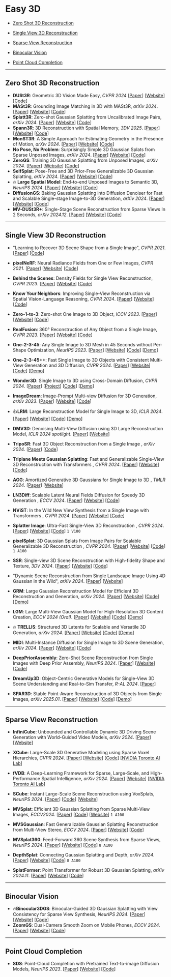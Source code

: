 # Easy 3D

- [Zero Shot 3D Reconstruction](#Zero-Shot-3D-Reconstruction)
- [Single View 3D Reconstruction](#Single-View-3D-Reconstruction)
- [Sparse View Reconstruction](#Sparse-View-Reconstruction)

- [Binocular Vision](#Binocular-Vision)

- [Point Cloud Completion](#Point-Cloud-Completion)



---

## Zero Shot 3D Reconstruction

- **DUSt3R**: Geometric 3D Vision Made Easy, *CVPR 2024* [[Paper](https://arxiv.org/abs/2312.14132)] [[Website](https://europe.naverlabs.com/research/publications/dust3r-geometric-3d-vision-made-easy/)] [[Code](https://github.com/naver/dust3r)]
- **MASt3R**: Grounding Image Matching in 3D with MASt3R, *arXiv 2024*. [[Paper](https://arxiv.org/abs/2406.09756)] [[Website](https://europe.naverlabs.com/blog/mast3r-matching-and-stereo-3d-reconstruction/)] [[Code](https://github.com/naver/mast3r)]
- **Splatt3R**: Zero-shot Gaussian Splatting from Uncalibrated Image Pairs, *arXiv 2024*. [[Paper](https://arxiv.org/abs/2408.13912)] [[Website](https://splatt3r.active.vision/)] [[Code](https://github.com/btsmart/splatt3r)]
- **Spann3R**: 3D Reconstruction with Spatial Memory, *3DV 2025*. [[Paper](https://arxiv.org/abs/2408.16061)] [[Website](https://hengyiwang.github.io/projects/spanner)] [[Code](https://github.com/HengyiWang/spann3r)]
- **MonST3R**: A Simple Approach for Estimating Geometry in the Presence of Motion, *arXiv 2024*. [[Paper](https://arxiv.org/abs/2410.03825)] [[Website](https://monst3r-project.github.io/)] [[Code](https://github.com/Junyi42/monst3r)]
- **No Pose, No Problem**: Surprisingly Simple 3D Gaussian Splats from Sparse Unposed Images, *arXiv 2024*. [[Paper](https://arxiv.org/abs/2410.24207)] [[Website](https://noposplat.github.io/)] [[Code](https://github.com/cvg/NoPoSplat)]
- **ZeroGS**: Training 3D Gaussian Splatting from Unposed Images, *arXiv 2024*. [[Paper](https://arxiv.org/abs/2411.15779)] [[Website](https://aibluefisher.github.io/ZeroGS/)] [[Code](https://github.com/aibluefisher/ZeroGS)]
- **SelfSplat**: Pose-Free and 3D Prior-Free Generalizable 3D Gaussian Splatting, *arXiv 2024*. [[Paper](https://arxiv.org/abs/2411.17190)] [[Website](https://gynjn.github.io/selfsplat/)] [[Code](https://github.com/Gynjn/selfsplat)]
- :fire: **Large Spatial Model**: End-to-end Unposed Images to Semantic 3D, *NeurIPS 2024*. [[Paper](https://arxiv.org/abs/2410.18956)] [[Website](https://largespatialmodel.github.io/)] [[Code](https://github.com/NVlabs/LSM)]
- **DiffusionGS**: Baking Gaussian Splatting into Diffusion Denoiser for Fast and Scalable Single-stage Image-to-3D Generation, *arXiv 2024*. [[Paper](https://arxiv.org/abs/2411.14384v2)] [[Website](https://caiyuanhao1998.github.io/project/DiffusionGS/)] [[Code](https://github.com/caiyuanhao1998/Open-DiffusionGS)]
- **MV-DUSt3R+**: Single-Stage Scene Reconstruction from Sparse Views In 2 Seconds, *arXiv 2024.12*. [[Paper](https://arxiv.org/abs/2412.06974)] [[Website](https://mv-dust3rp.github.io/)] [[Code](https://github.com/facebookresearch/mvdust3r)]

---

## Single View 3D Reconstruction

- "Learning to Recover 3D Scene Shape from a Single Image", *CVPR 2021*. [[Paper](https://arxiv.org/abs/2012.09365)] [[Code](https://github.com/aim-uofa/AdelaiDepth)] 
- **pixelNeRF**: Neural Radiance Fields from One or Few Images, *CVPR 2021*. [[Paper](https://arxiv.org/abs/2012.02190)] [[Website](https://alexyu.net/pixelnerf/)] [[Code](https://github.com/sxyu/pixel-nerf)]
- **Behind the Scenes**: Density Fields for Single View Reconstruction, *CVPR 2023*. [[Paper](https://arxiv.org/abs/2301.07668)] [[Website](https://fwmb.github.io/bts/)] [[Code](https://github.com/Brummi/BehindTheScenes)]
- **Know Your Neighbors**: Improving Single-View Reconstruction via Spatial Vision-Language Reasoning, *CVPR 2024*. [[Paper](https://arxiv.org/abs/2404.03658)] [[Website](https://ruili3.github.io/kyn/)] [[Code](https://github.com/ruili3/Know-Your-Neighbors)]

- **Zero-1-to-3**: Zero-shot One Image to 3D Object, *ICCV 2023*. [[Paper](https://arxiv.org/abs/2303.11328)] [[Website](https://zero123.cs.columbia.edu/)] [[Code](https://github.com/cvlab-columbia/zero123)]

- **RealFusion**: 360° Reconstruction of Any Object from a Single Image, *CVPR 2023*. [[Paper](https://arxiv.org/abs/2302.10663)] [[Website](https://lukemelas.github.io/realfusion/)] [[Code](https://github.com/lukemelas/realfusion)]

- **One-2-3-45**: Any Single Image to 3D Mesh in 45 Seconds without Per-Shape Optimization, *NeurIPS 2023*. [[Paper](https://arxiv.org/abs/2306.16928)] [[Website](https://one-2-3-45.github.io/)] [[Code](https://github.com/One-2-3-45/One-2-3-45)] [[Demo](https://huggingface.co/spaces/One-2-3-45/One-2-3-45)]

- **One-2-3-45++**: Fast Single Image to 3D Objects with Consistent Multi-View Generation and 3D Diffusion, *CVPR 2024*. [[Paper](https://arxiv.org/abs/2311.07885)] [[Website](https://sudo-ai-3d.github.io/One2345plus_page/)] [[Code](https://github.com/SUDO-AI-3D/One2345plus)] [[Demo](https://www.sudo.ai/3dgen)]

- **Wonder3D**: Single Image to 3D using Cross-Domain Diffusion, *CVPR 2024*. [[Paper](https://arxiv.org/abs/2310.15008)] [[Project](https://www.xxlong.site/Wonder3D/)] [[Code](https://github.com/xxlong0/Wonder3D)] [[Demo](https://huggingface.co/spaces/flamehaze1115/Wonder3D-demo)]

- **ImageDream**: Image-Prompt Multi-view Diffusion for 3D Generation, *arXiv 2023*. [[Paper](https://arxiv.org/abs/2312.02201)] [[Website](https://image-dream.github.io/)] [[Code](https://github.com/bytedance/ImageDream)]

- :+1:**LRM**: Large Reconstruction Model for Single Image to 3D, *ICLR 2024*. [[Paper](https://arxiv.org/abs/2311.04400)] [[Website](https://yiconghong.me/LRM/)] [[Code](https://github.com/3DTopia/OpenLRM)] [[Demo](https://huggingface.co/spaces/zxhezexin/OpenLRM)]

- **DMV3D**: Denoising Multi-View Diffusion using 3D Large Reconstruction Model, *ICLR 2024 spotlight*. [[Paper](https://arxiv.org/abs/2311.09217)] [[Website](https://justimyhxu.github.io/projects/dmv3d/)]

- **TripoSR**: Fast 3D Object Reconstruction from a Single Image , *arXiv 2024*. [[Paper](https://arxiv.org/abs/2403.02151)] [[Code](https://github.com/VAST-AI-Research/TripoSR)]

- **Triplane Meets Gaussian Splatting**: Fast and Generalizable Single-View 3D Reconstruction with Transformers , *CVPR 2024*. [[Paper](https://arxiv.org/abs/2312.09147)] [[Website](https://zouzx.github.io/TriplaneGaussian/)] [[Code](https://github.com/VAST-AI-Research/TriplaneGaussian)]

- **AGG**: Amortized Generative 3D Gaussians for Single Image to 3D , *TMLR 2024*. [[Paper](https://arxiv.org/abs/2401.04099)] [[Website](https://ir1d.github.io/AGG/)]

- **LN3Diff**: Scalable Latent Neural Fields Diffusion for Speedy 3D Generation , *ECCV 2024*. [[Paper](https://arxiv.org/pdf/2403.12019.pdf)] [[Website](https://nirvanalan.github.io/projects/ln3diff/)] [[Code](https://github.com/NIRVANALAN/LN3Diff)]

- **NViST**: In the Wild New View Synthesis from a Single Image with Transformers , *CVPR 2024*. [[Paper](https://arxiv.org/abs/2312.08568)] [[Website](https://wbjang.github.io/nvist_webpage/)] [[Code](https://github.com/wbjang/nvist_official)]

- **Splatter Image**: Ultra-Fast Single-View 3D Reconstruction , *CVPR 2024*. [[Paper](https://arxiv.org/abs/2312.13150)] [[Website](https://szymanowiczs.github.io/splatter-image.html)] [[Code](https://github.com/szymanowiczs/splatter-image)] ``1 V100``

- **pixelSplat**: 3D Gaussian Splats from Image Pairs for Scalable Generalizable 3D Reconstruction , *CVPR 2024*. [[Paper](https://arxiv.org/abs/2312.12337)] [[Website](https://davidcharatan.com/pixelsplat/)] [[Code](https://github.com/dcharatan/pixelsplat)] ``1 A100``

- **SSR**: Single-view 3D Scene Reconstruction with High-fidelity Shape and Texture, *3DV 2024*. [[Paper](http://arxiv.org/abs/2311.00457)] [[Website](https://dali-jack.github.io/SSR/)] [[Code](https://github.com/DaLi-Jack/SSR-code)]

- "Dynamic Scene Reconstruction from Single Landscape Image Using 4D Gaussian in the Wild", *arXiv 2024*. [[Paper](https://openreview.net/forum?id=HrwrydyPBD)] [[Website](https://cvsp-lab.github.io/3D_MRM_page/)]

- **GRM**: Large Gaussian Reconstruction Model for Efficient 3D Reconstruction and Generation, *arXiv 2024*. [[Paper](https://arxiv.org/abs/2403.14621)] [[Website](https://justimyhxu.github.io/projects/grm/)] [[Code](https://github.com/justimyhxu/grm)] [[Demo](https://huggingface.co/spaces/GRM-demo/GRM)]

- **LGM**: Large Multi-View Gaussian Model for High-Resolution 3D Content Creation, *ECCV 2024 (Oral)*. [[Paper](https://arxiv.org/abs/2402.05054)] [[Website](https://me.kiui.moe/lgm/)] [[Code](https://github.com/3DTopia/LGM)] [[Demo](https://huggingface.co/spaces/ashawkey/LGM)]

- :fire: **TRELLIS**: Structured 3D Latents for Scalable and Versatile 3D Generation, *arXiv 2024*. [[Paper](https://arxiv.org/abs/2412.01506)] [[Website](https://trellis3d.github.io/)] [[Code](https://github.com/Microsoft/TRELLIS)] [[Demo](https://huggingface.co/spaces/JeffreyXiang/TRELLIS)]

- **MIDI**: Multi-Instance Diffusion for Single Image to 3D Scene Generation, *arXiv 2024*. [[Paper](https://arxiv.org/abs/2412.03558)] [[Website](https://huanngzh.github.io/MIDI-Page/)] [[Code](https://github.com/huanngzh/MIDI)]

- **DeepPriorAssembly**: Zero-Shot Scene Reconstruction from Single Images with Deep Prior Assembly, *NeurIPS 2024*. [[Paper](https://arxiv.org/abs/2410.15971)] [[Website](https://junshengzhou.github.io/DeepPriorAssembly/)] [[Code](https://github.com/junshengzhou/DeepPriorAssembly)]

- **DreamUp3D**: Object-Centric Generative Models for Single-View 3D Scene Understanding and Real-to-Sim Transfer, *R-AL 2024*. [[Paper](https://arxiv.org/abs/2402.16308)]

- **SPAR3D**: Stable Point-Aware Reconstruction of 3D Objects from Single Images, *arXiv 2025.01*. [[Paper](https://arxiv.org/abs/2501.04689)] [[Website](https://spar3d.github.io/)] [[Code](https://github.com/Stability-AI/stable-point-aware-3d)] [[Demo](https://huggingface.co/spaces/stabilityai/stable-point-aware-3d)]

---

## Sparse View Reconstruction

- **InfiniCube**: Unbounded and Controllable Dynamic 3D Driving Scene Generation with World-Guided Video Models, *arXiv 2024*. [[Paper](https://arxiv.org/abs/2412.03934)] [[Website](https://research.nvidia.com/labs/toronto-ai/infinicube/)]
- **XCube**: Large-Scale 3D Generative Modeling using Sparse Voxel Hierarchies, *CVPR 2024*. [[Paper](https://arxiv.org/abs/2312.03806)] [[Website](https://research.nvidia.com/labs/toronto-ai/xcube/)] [[Code](https://github.com/nv-tlabs/XCube)] [[NVIDIA Toronto AI Lab](https://research.nvidia.com/labs/toronto-ai/)]
- **fVDB**: A Deep-Learning Framework for Sparse, Large-Scale, and High-Performance Spatial Intelligence, *arXiv 2024*. [[Paper](https://arxiv.org/abs/2407.01781)] [[Website](https://research.nvidia.com/labs/prl/publication/williams2024fvdb/)] [[NVIDIA Toronto AI Lab](https://research.nvidia.com/labs/toronto-ai/)]

- **SCube**: Instant Large-Scale Scene Reconstruction using VoxSplats, *NeurIPS 2024*. [[Paper](https://arxiv.org/abs/2410.20030)] [[Code](https://github.com/nv-tlabs/SCube)] [[Website](https://research.nvidia.com/labs/toronto-ai/scube/)]
- **MVSplat**: Efficient 3D Gaussian Splatting from Sparse Multi-View Images, *ECCV2024*. [[Paper](https://arxiv.org/abs/2403.14627)] [[Code](https://github.com/donydchen/mvsplat)] [[Website](https://donydchen.github.io/mvsplat/)] ``1 A100``
- **MVSGaussian**: Fast Generalizable Gaussian Splatting Reconstruction from Multi-View Stereo, *ECCV 2024*. [[Paper](https://arxiv.org/abs/2405.12218)] [[Website](https://mvsgaussian.github.io/)] [[Code](https://github.com/TQTQliu/MVSGaussian)]
- **MVSplat360**: Feed-Forward 360 Scene Synthesis from Sparse Views, *NeurIPS 2024*. [[Paper](https://arxiv.org/abs/2411.04924)] [[Website](https://donydchen.github.io/mvsplat360/)] [[Code](https://github.com/donydchen/mvsplat360)] ``8 A100``
- **DepthSplat**: Connecting Gaussian Splatting and Depth, *arXiv 2024*. [[Paper](https://arxiv.org/abs/2410.13862)] [[Website](https://haofeixu.github.io/depthsplat/)] [[Code](https://github.com/cvg/depthsplat)] ``8 A100``
- **SplatFormer**: Point Transformer for Robust 3D Gaussian Splatting, *arXiv 2024.11*. [[Paper](https://arxiv.org/abs/2411.06390)] [[Website](https://sergeyprokudin.github.io/splatformer/)] [[Code](https://github.com/ChenYutongTHU/SplatFormer)]



---

## Binocular Vision

- :fire:**Binocular3DGS**: Binocular-Guided 3D Gaussian Splatting with View Consistency for Sparse View Synthesis, *NeurIPS 2024*. [[Paper](https://arxiv.org/abs/2410.18822)] [[Website](https://hanl2010.github.io/Binocular3DGS/)] [[Code](https://github.com/hanl2010/Binocular3DGS)]
- **ZoomGS**: Dual-Camera Smooth Zoom on Mobile Phones, *ECCV 2024*. [[Paper](https://arxiv.org/abs/2404.04908)] [[Website](https://dualcamerasmoothzoom.github.io/)] [[Code](https://github.com/ZcsrenlongZ/ZoomGS)]



---

## Point Cloud Completion

- **SDS**: Point-Cloud Completion with Pretrained Text-to-image Diffusion Models, *NeurIPS 2023*. [[Paper](https://arxiv.org/abs/2306.10533)] [[Website](https://sds-complete.github.io/)] [[Code](https://github.com/NVlabs/sds-complete)]





